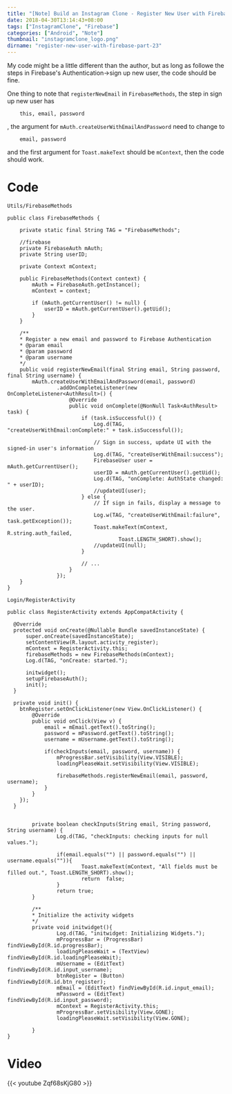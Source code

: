 ```yaml
---
title: "[Note] Build an Instagram Clone - Register New User with Firebase (Part 23)"
date: 2018-04-30T13:14:43+08:00
tags: ["InstagramClone", "Firebase"]
categories: ["Android", "Note"]
thumbnail: "instagramclone_logo.png"
dirname: "register-new-user-with-firebase-part-23"
---
```


My code might be a little different than the author, but as long as followe the steps in Firebase's Authentication->sign up new user, the code  should be fine.

<!--more-->

One thing to note that <code>registerNewEmail</code> in <code>FirebaseMethods</code>, the step in sign up new user has

		this, email, password

, the argument for <code>mAuth.createUserWithEmailAndPassword</code> need to change to

		email, password

and the first argument for <code>Toast.makeText</code> should be <code>mContext</code>, then the code should work.

# Code

<code>Utils/FirebaseMethods</code>

    public class FirebaseMethods {

        private static final String TAG = "FirebaseMethods";

        //firebase
        private FirebaseAuth mAuth;
        private String userID;

        private Context mContext;

        public FirebaseMethods(Context context) {
            mAuth = FirebaseAuth.getInstance();
            mContext = context;

            if (mAuth.getCurrentUser() != null) {
                userID = mAuth.getCurrentUser().getUid();
            }
        }

        /**
        * Register a new email and password to Firebase Authentication
        * @param email
        * @param password
        * @param username
        */
        public void registerNewEmail(final String email, String password, final String username) {
            mAuth.createUserWithEmailAndPassword(email, password)
                    .addOnCompleteListener(new OnCompleteListener<AuthResult>() {
                        @Override
                        public void onComplete(@NonNull Task<AuthResult> task) {
                            if (task.isSuccessful()) {
                                Log.d(TAG, "createUserWithEmail:onComplete:" + task.isSuccessful());

                                // Sign in success, update UI with the signed-in user's information
                                Log.d(TAG, "createUserWithEmail:success");
                                FirebaseUser user = mAuth.getCurrentUser();
                                userID = mAuth.getCurrentUser().getUid();
                                Log.d(TAG, "onComplete: AuthState changed: " + userID);
                                //updateUI(user);
                            } else {
                                // If sign in fails, display a message to the user.
                                Log.w(TAG, "createUserWithEmail:failure", task.getException());
                                Toast.makeText(mContext, R.string.auth_failed,
                                        Toast.LENGTH_SHORT).show();
                                //updateUI(null);
                            }

                            // ...
                        }
                    });
        }
    }

<code>Login/RegisterActivity</code>

    public class RegisterActivity extends AppCompatActivity {

      @Override
      protected void onCreate(@Nullable Bundle savedInstanceState) {
          super.onCreate(savedInstanceState);
          setContentView(R.layout.activity_register);
          mContext = RegisterActivity.this;
          firebaseMethods = new FirebaseMethods(mContext);
          Log.d(TAG, "onCreate: started.");

          initwidget();
          setupFirebaseAuth();
          init();
      }

      private void init() {
        btnRegister.setOnClickListener(new View.OnClickListener() {
            @Override
            public void onClick(View v) {
                email = mEmail.getText().toString();
                password = mPassword.getText().toString();
                username = mUsername.getText().toString();

                if(checkInputs(email, password, username)) {
                    mProgressBar.setVisibility(View.VISIBLE);
                    loadingPleaseWait.setVisibility(View.VISIBLE);

                    firebaseMethods.registerNewEmail(email, password, username);
                }
            }
        });
      }

				
			private boolean checkInputs(String email, String password, String username) {
					Log.d(TAG, "checkInputs: checking inputs for null values.");

					if(email.equals("") || password.equals("") || username.equals("")){
							Toast.makeText(mContext, "All fields must be filled out.", Toast.LENGTH_SHORT).show();
							return  false;
					}
					return true;
			}

			/**
			* Initialize the activity widgets
			*/
			private void initwidget(){
					Log.d(TAG, "initwidget: Initializing Widgets.");
					mProgressBar = (ProgressBar) findViewById(R.id.progressBar);
					loadingPleaseWait = (TextView) findViewById(R.id.loadingPleaseWait);
					mUsername = (EditText) findViewById(R.id.input_username);
					btnRegister = (Button) findViewById(R.id.btn_register);
					mEmail = (EditText) findViewById(R.id.input_email);
					mPassword = (EditText) findViewById(R.id.input_password);
					mContext = RegisterActivity.this;
					mProgressBar.setVisibility(View.GONE);
					loadingPleaseWait.setVisibility(View.GONE);

			}
    }

# Video

{{< youtube Zqf68sKjG80 >}}